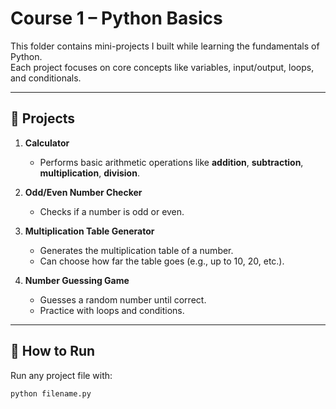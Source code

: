 # Course 1 – Python Basics

This folder contains mini-projects I built while learning the fundamentals of Python.  
Each project focuses on core concepts like variables, input/output, loops, and conditionals.

---

## 📂 Projects

1. **Calculator**  
   - Performs basic arithmetic operations like **addition**, **subtraction**, **multiplication**, **division**.

2. **Odd/Even Number Checker**  
   - Checks if a number is odd or even.  

3. **Multiplication Table Generator**  
   - Generates the multiplication table of a number.  
   - Can choose how far the table goes (e.g., up to 10, 20, etc.).

4. **Number Guessing Game** 
   - Guesses a random number until correct.  
   - Practice with loops and conditions.

---

## 🚀 How to Run

Run any project file with:  

```bash
python filename.py

